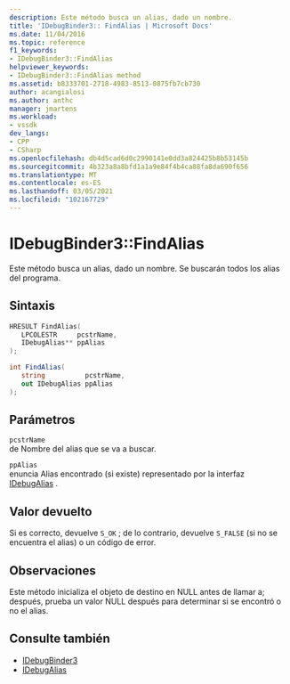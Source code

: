 ```yaml
---
description: Este método busca un alias, dado un nombre.
title: 'IDebugBinder3:: FindAlias | Microsoft Docs'
ms.date: 11/04/2016
ms.topic: reference
f1_keywords:
- IDebugBinder3::FindAlias
helpviewer_keywords:
- IDebugBinder3::FindAlias method
ms.assetid: b8333701-2718-4983-8513-0875fb7cb730
author: acangialosi
ms.author: anthc
manager: jmartens
ms.workload:
- vssdk
dev_langs:
- CPP
- CSharp
ms.openlocfilehash: db4d5cad6d0c2990141e0dd3a824425b8b53145b
ms.sourcegitcommit: 4b323a8a8bfd1a1a9e84f4b4ca88fa8da690f656
ms.translationtype: MT
ms.contentlocale: es-ES
ms.lasthandoff: 03/05/2021
ms.locfileid: "102167729"
---
```

# <a name="idebugbinder3findalias"></a>IDebugBinder3::FindAlias
Este método busca un alias, dado un nombre. Se buscarán todos los alias del programa.

## <a name="syntax"></a>Sintaxis

```cpp
HRESULT FindAlias(
   LPCOLESTR     pcstrName,
   IDebugAlias** ppAlias
);
```

```csharp
int FindAlias(
   string          pcstrName,
   out IDebugAlias ppAlias
);
```

## <a name="parameters"></a>Parámetros
`pcstrName`\
de Nombre del alias que se va a buscar.

`ppAlias`\
enuncia Alias encontrado (si existe) representado por la interfaz [IDebugAlias](../../../extensibility/debugger/reference/idebugalias.md) .

## <a name="return-value"></a>Valor devuelto
 Si es correcto, devuelve `S_OK` ; de lo contrario, devuelve `S_FALSE` (si no se encuentra el alias) o un código de error.

## <a name="remarks"></a>Observaciones
 Este método inicializa el objeto de destino en NULL antes de llamar a; después, prueba un valor NULL después para determinar si se encontró o no el alias.

## <a name="see-also"></a>Consulte también
- [IDebugBinder3](../../../extensibility/debugger/reference/idebugbinder3.md)
- [IDebugAlias](../../../extensibility/debugger/reference/idebugalias.md)
